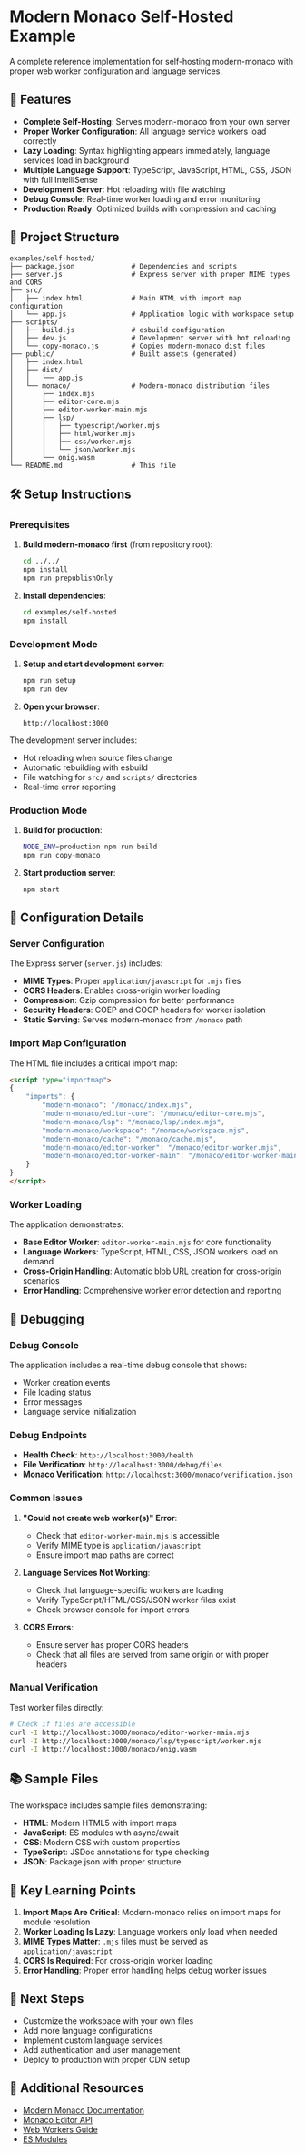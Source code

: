# Modern Monaco Self-Hosted Example

A complete reference implementation for self-hosting modern-monaco with proper web worker configuration and language services.

## 🚀 Features

- **Complete Self-Hosting**: Serves modern-monaco from your own server
- **Proper Worker Configuration**: All language service workers load correctly
- **Lazy Loading**: Syntax highlighting appears immediately, language services load in background
- **Multiple Language Support**: TypeScript, JavaScript, HTML, CSS, JSON with full IntelliSense
- **Development Server**: Hot reloading with file watching
- **Debug Console**: Real-time worker loading and error monitoring
- **Production Ready**: Optimized builds with compression and caching

## 📁 Project Structure

```
examples/self-hosted/
├── package.json              # Dependencies and scripts
├── server.js                 # Express server with proper MIME types and CORS
├── src/
│   ├── index.html            # Main HTML with import map configuration
│   └── app.js                # Application logic with workspace setup
├── scripts/
│   ├── build.js              # esbuild configuration
│   ├── dev.js                # Development server with hot reloading
│   └── copy-monaco.js        # Copies modern-monaco dist files
├── public/                   # Built assets (generated)
│   ├── index.html
│   ├── dist/
│   │   └── app.js
│   └── monaco/               # Modern-monaco distribution files
│       ├── index.mjs
│       ├── editor-core.mjs
│       ├── editor-worker-main.mjs
│       ├── lsp/
│       │   ├── typescript/worker.mjs
│       │   ├── html/worker.mjs
│       │   ├── css/worker.mjs
│       │   └── json/worker.mjs
│       └── onig.wasm
└── README.md                 # This file
```

## 🛠️ Setup Instructions

### Prerequisites

1. **Build modern-monaco first** (from repository root):
   ```bash
   cd ../../
   npm install
   npm run prepublishOnly
   ```

2. **Install dependencies**:
   ```bash
   cd examples/self-hosted
   npm install
   ```

### Development Mode

1. **Setup and start development server**:
   ```bash
   npm run setup
   npm run dev
   ```

2. **Open your browser**:
   ```
   http://localhost:3000
   ```

The development server includes:
- Hot reloading when source files change
- Automatic rebuilding with esbuild
- File watching for `src/` and `scripts/` directories
- Real-time error reporting

### Production Mode

1. **Build for production**:
   ```bash
   NODE_ENV=production npm run build
   npm run copy-monaco
   ```

2. **Start production server**:
   ```bash
   npm start
   ```

## 🔧 Configuration Details

### Server Configuration

The Express server (`server.js`) includes:

- **MIME Types**: Proper `application/javascript` for `.mjs` files
- **CORS Headers**: Enables cross-origin worker loading
- **Compression**: Gzip compression for better performance
- **Security Headers**: COEP and COOP headers for worker isolation
- **Static Serving**: Serves modern-monaco from `/monaco` path

### Import Map Configuration

The HTML file includes a critical import map:

```html
<script type="importmap">
{
    "imports": {
        "modern-monaco": "/monaco/index.mjs",
        "modern-monaco/editor-core": "/monaco/editor-core.mjs",
        "modern-monaco/lsp": "/monaco/lsp/index.mjs",
        "modern-monaco/workspace": "/monaco/workspace.mjs",
        "modern-monaco/cache": "/monaco/cache.mjs",
        "modern-monaco/editor-worker": "/monaco/editor-worker.mjs",
        "modern-monaco/editor-worker-main": "/monaco/editor-worker-main.mjs"
    }
}
</script>
```

### Worker Loading

The application demonstrates:

- **Base Editor Worker**: `editor-worker-main.mjs` for core functionality
- **Language Workers**: TypeScript, HTML, CSS, JSON workers load on demand
- **Cross-Origin Handling**: Automatic blob URL creation for cross-origin scenarios
- **Error Handling**: Comprehensive worker error detection and reporting

## 🐛 Debugging

### Debug Console

The application includes a real-time debug console that shows:

- Worker creation events
- File loading status
- Error messages
- Language service initialization

### Debug Endpoints

- **Health Check**: `http://localhost:3000/health`
- **File Verification**: `http://localhost:3000/debug/files`
- **Monaco Verification**: `http://localhost:3000/monaco/verification.json`

### Common Issues

1. **"Could not create web worker(s)" Error**:
   - Check that `editor-worker-main.mjs` is accessible
   - Verify MIME type is `application/javascript`
   - Ensure import map paths are correct

2. **Language Services Not Working**:
   - Check that language-specific workers are loading
   - Verify TypeScript/HTML/CSS/JSON worker files exist
   - Check browser console for import errors

3. **CORS Errors**:
   - Ensure server has proper CORS headers
   - Check that all files are served from same origin or with proper headers

### Manual Verification

Test worker files directly:

```bash
# Check if files are accessible
curl -I http://localhost:3000/monaco/editor-worker-main.mjs
curl -I http://localhost:3000/monaco/lsp/typescript/worker.mjs
curl -I http://localhost:3000/monaco/onig.wasm
```

## 📚 Sample Files

The workspace includes sample files demonstrating:

- **HTML**: Modern HTML5 with import maps
- **JavaScript**: ES modules with async/await
- **CSS**: Modern CSS with custom properties
- **TypeScript**: JSDoc annotations for type checking
- **JSON**: Package.json with proper structure

## 🎯 Key Learning Points

1. **Import Maps Are Critical**: Modern-monaco relies on import maps for module resolution
2. **Worker Loading Is Lazy**: Language workers only load when needed
3. **MIME Types Matter**: `.mjs` files must be served as `application/javascript`
4. **CORS Is Required**: For cross-origin worker loading
5. **Error Handling**: Proper error handling helps debug worker issues

## 🚀 Next Steps

- Customize the workspace with your own files
- Add more language configurations
- Implement custom language services
- Add authentication and user management
- Deploy to production with proper CDN setup

## 📖 Additional Resources

- [Modern Monaco Documentation](../../README.md)
- [Monaco Editor API](https://microsoft.github.io/monaco-editor/docs.html)
- [Web Workers Guide](https://developer.mozilla.org/en-US/docs/Web/API/Web_Workers_API)
- [ES Modules](https://developer.mozilla.org/en-US/docs/Web/JavaScript/Guide/Modules)
